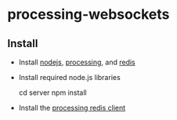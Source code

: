 processing-websockets
=====================

Install
-------

* Install [nodejs](https://nodejs.org/download/), [processing](https://processing.org/download/?processing), and [redis](http://redis.io/download)

* Install required node.js libraries


   cd server
   npm install
   

* Install the [processing redis client](https://github.com/nok/redis-processing)